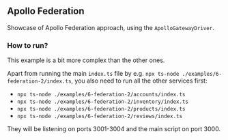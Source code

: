 ## Apollo Federation

Showcase of Apollo Federation approach, using the `ApolloGatewayDriver`.

### How to run?

This example is a bit more complex than the other ones.

Apart from running the main `index.ts` file by e.g. `npx ts-node ./examples/6-federation-2/index.ts`, you also need to run all the other services first:

- `npx ts-node ./examples/6-federation-2/accounts/index.ts`
- `npx ts-node ./examples/6-federation-2/inventory/index.ts`
- `npx ts-node ./examples/6-federation-2/products/index.ts`
- `npx ts-node ./examples/6-federation-2/reviews/index.ts`

They will be listening on ports 3001-3004 and the main script on port 3000.
